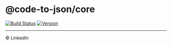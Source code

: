 # @code-to-json/core

[![Build Status](https://travis-ci.org/mike-north/code-to-json.svg?branch=master)](https://travis-ci.org/mike-north/code-to-json)
[![Version](https://img.shields.io/npm/v/@code-to-json/core.svg)](https://www.npmjs.com/package/@code-to-json/core)

---

© LinkedIn
